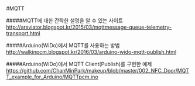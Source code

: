#MQTT  

#####MQTT에 대한 간략한 설명을 알 수 있는 사이트  
http://arsviator.blogspot.kr/2015/03/mqttmessage-queue-telemetry-transport.html  

#####Arduino(WiDo)에서 MQTT를 사용하는 방법  
http://walkinpcm.blogspot.kr/2016/03/arduino-wido-mqtt-publish.html  

#####Arduino(WiDo)에서 MQTT Client(Publish)를 구현한 예제  
https://github.com/ChanMinPark/makeup/blob/master/002_NFC_Door/MQTT_example_for_Arduino/MQTTpcm.ino  
